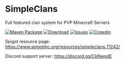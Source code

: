SimpleClans
==========

Full featured clan system for PVP Minecraft Servers

[![Maven Package](https://github.com/marcelo-mason/SimpleClans/workflows/Maven%20Package/badge.svg)](https://github.com/marcelo-mason/SimpleClans/actions?query=workflow%3A%22Maven+Package%22)
[![Download](https://img.shields.io/badge/snapshot-download-blue.svg)](https://github.com/marcelo-mason/SimpleClans/packages)
[![Issues](https://img.shields.io/github/issues/marcelo-mason/SimpleClans.svg)](https://github.com/marcelo-mason/SimpleClans/issues)
[![Crowdin](https://badges.crowdin.net/simpleclans/localized.svg)](https://crowdin.com/project/simpleclans)

Spigot resource page: https://www.spigotmc.org/resources/simpleclans.71242/

Discord support server: https://discord.gg/CkNwgdE
